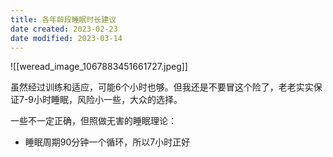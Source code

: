 ```yaml
---
title: 各年龄段睡眠时长建议
date created: 2023-02-23
date modified: 2023-03-14
---
```


![[weread_image_1067883451661727.jpeg]]

虽然经过训练和适应，可能6个小时也够。但我还是不要冒这个险了，老老实实保证7-9小时睡眠，风险小一些，大众的选择。

一些不一定正确，但照做无害的睡眠理论：

- 睡眠周期90分钟一个循环，所以7小时正好